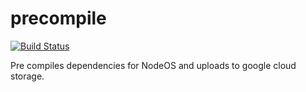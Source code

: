 # precompile

[![Build Status](https://semaphoreci.com/api/v1/projects/5ccfea68-9622-44f9-9fb8-065ab7447f07/374806/badge.png)](https://semaphoreci.com/zodern/precompile)      


Pre compiles dependencies for NodeOS and uploads to google cloud storage.
